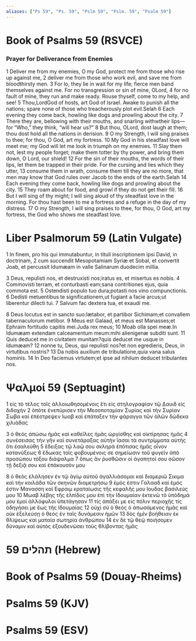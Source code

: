 ```yaml
---
aliases: ["Ps 59", "Ps. 59", "Pslm 59", "Pslm. 59", "Psalm 59"]
---
```



# Book of Psalms 59 (RSVCE)

### Prayer for Deliverance from Enemies
1 Deliver me from my enemies, O my God, protect me from those who rise up against me,
2 deliver me from those who work evil, and save me from bloodthirsty men.
3 For lo, they lie in wait for my life; fierce men band themselves against me. For no transgression or sin of mine, OLord,
4 for no fault of mine, they run and make ready. Rouse thyself, come to my help, and see!
5 Thou,LordGod of hosts, art God of Israel. Awake to punish all the nations; spare none of those who treacherously plot evil.Selah
6 Each evening they come back, howling like dogs and prowling about the city.
7 There they are, bellowing with their mouths, and snarling withwtheir lips— for “Who,” they think, “will hear us?”
8 But thou, OLord, dost laugh at them; thou dost hold all the nations in derision.
9 O my Strength, I will sing praises to thee; for thou, O God, art my fortress.
10 My God in his steadfast love will meet me; my God will let me look in triumph on my enemies.
11 Slay them not, lest my people forget; make them totter by thy power, and bring them down, O Lord, our shield!
12 For the sin of their mouths, the words of their lips, let them be trapped in their pride. For the cursing and lies which they utter,
13 consume them in wrath, consume them till they are no more, that men may know that God rules over Jacob to the ends of the earth.Selah
14 Each evening they come back, howling like dogs and prowling about the city.
15 They roam about for food, and growl if they do not get their fill.
16 But I will sing of thy might; I will sing aloud of thy steadfast love in the morning. For thou hast been to me a fortress and a refuge in the day of my distress.
17 O my Strength, I will sing praises to thee, for thou, O God, art my fortress, the God who shows me steadfast love.


# Liber Psalmorum 59 (Latin Vulgate)

1 In finem, pro his qui immutabuntur, in tituli inscriptionem ipsi David, in doctrinam,
2 cum succendit Mesopotamiam Syriæ et Sobal, et convertit Joab, et percussit Idumæam in valle Salinarum duodecim millia.

3 Deus, repulisti nos, et destruxisti nos;iratus es, et misertus es nobis.
4 Commovisti terram, et conturbasti eam;sana contritiones ejus, quia commota est.
5 Ostendisti populo tuo dura;potasti nos vino compunctionis.
6 Dedisti metuentibus te significationem,ut fugiant a facie arcus;ut liberentur dilecti tui.
7 Salvum fac dextera tua, et exaudi me.

8 Deus locutus est in sancto suo:lætabor, et partibor Sichimam;et convallem tabernaculorum metibor.
9 Meus est Galaad, et meus est Manasses;et Ephraim fortitudo capitis mei.Juda rex meus;
10 Moab olla spei meæ.In Idumæam extendam calceamentum meum:mihi alienigenæ subditi sunt.
11 Quis deducet me in civitatem munitam?quis deducet me usque in Idumæam?
12 nonne tu, Deus, qui repulisti nos?et non egredieris, Deus, in virtutibus nostris?
13 Da nobis auxilium de tribulatione,quia vana salus hominis.
14 In Deo faciemus virtutem;et ipse ad nihilum deducet tribulantes nos.


# Ψαλμοί 59 (Septuagint)

1 εἰς τὸ τέλος τοῖς ἀλλοιωθησομένοις ἔτι εἰς στηλογραφίαν τῷ Δαυιδ εἰς διδαχήν
2 ὁπότε ἐνεπύρισεν τὴν Μεσοποταμίαν Συρίας καὶ τὴν Συρίαν Σωβα καὶ ἐπέστρεψεν Ιωαβ καὶ ἐπάταξεν τὴν φάραγγα τῶν ἁλῶν δώδεκα χιλιάδας

3 ὁ θεός ἀπώσω ἡμᾶς καὶ καθεῖλες ἡμᾶς ὠργίσθης καὶ οἰκτίρησας ἡμᾶς
4 συνέσεισας τὴν γῆν καὶ συνετάραξας αὐτήν ἴασαι τὰ συντρίμματα αὐτῆς ὅτι ἐσαλεύθη
5 ἔδειξας τῷ λαῷ σου σκληρά ἐπότισας ἡμᾶς οἶνον κατανύξεως
6 ἔδωκας τοῖς φοβουμένοις σε σημείωσιν τοῦ φυγεῖν ἀπὸ προσώπου τόξου διάψαλμα
7 ὅπως ἂν ῥυσθῶσιν οἱ ἀγαπητοί σου σῶσον τῇ δεξιᾷ σου καὶ ἐπάκουσόν μου

8 ὁ θεὸς ἐλάλησεν ἐν τῷ ἁγίῳ αὐτοῦ ἀγαλλιάσομαι καὶ διαμεριῶ Σικιμα καὶ τὴν κοιλάδα τῶν σκηνῶν διαμετρήσω
9 ἐμός ἐστιν Γαλααδ καὶ ἐμός ἐστιν Μανασση καὶ Εφραιμ κραταίωσις τῆς κεφαλῆς μου Ιουδας βασιλεύς μου
10 Μωαβ λέβης τῆς ἐλπίδος μου ἐπὶ τὴν Ιδουμαίαν ἐκτενῶ τὸ ὑπόδημά μου ἐμοὶ ἀλλόφυλοι ὑπετάγησαν
11 τίς ἀπάξει με εἰς πόλιν περιοχῆς τίς ὁδηγήσει με ἕως τῆς Ιδουμαίας
12 οὐχὶ σύ ὁ θεός ὁ ἀπωσάμενος ἡμᾶς καὶ οὐκ ἐξελεύσῃ ὁ θεός ἐν ταῖς δυνάμεσιν ἡμῶν
13 δὸς ἡμῖν βοήθειαν ἐκ θλίψεως καὶ ματαία σωτηρία ἀνθρώπου
14 ἐν δὲ τῷ θεῷ ποιήσομεν δύναμιν καὶ αὐτὸς ἐξουδενώσει τοὺς θλίβοντας ἡμᾶς


# 59 תהלים (Hebrew)


# Book of Psalms 59 (Douay-Rheims)


# Psalms 59 (KJV)


# Psalms 59 (ESV)

